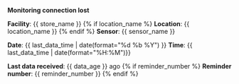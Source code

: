 **Monitoring connection lost**

**Facility**: {{ store_name }}
{% if location_name %}
**Location**: {{ location_name }}
{% endif %}
**Sensor**: {{ sensor_name }}

**Date**: {{ last_data_time | date(format="%d %b %Y") }}
**Time**: {{ last_data_time | date(format="%H:%M")}}

**Last data received**: {{ data_age }} ago
{% if reminder_number %}
**Reminder number**: {{ reminder_number }}
{% endif %}

